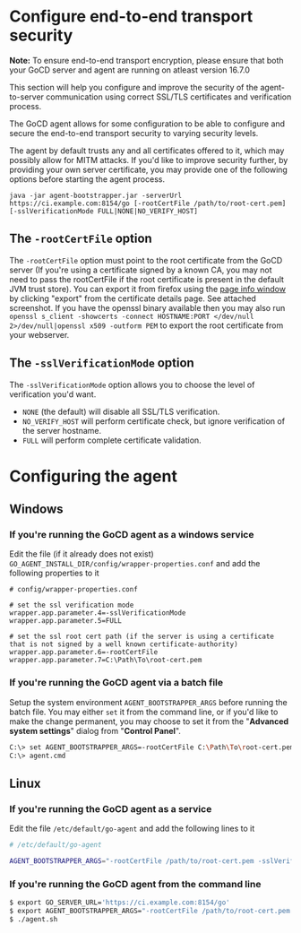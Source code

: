 <!-- toc -->

# Configure end-to-end transport security

**Note:** To ensure end-to-end transport encryption, please ensure that both your GoCD server and agent are running on atleast version 16.7.0

This section will help you configure and improve the security of the agent-to-server communication using correct SSL/TLS certificates and verification process.

The GoCD agent allows for some configuration to be able to configure and secure the end-to-end transport security to varying security levels.

The agent by default trusts any and all certificates offered to it, which may possibly allow for MITM attacks. If you'd like to improve security further, by providing your own server certificate, you may provide one of the following options before starting the agent process.

`java -jar agent-bootstrapper.jar -serverUrl https://ci.example.com:8154/go [-rootCertFile /path/to/root-cert.pem] [-sslVerificationMode FULL|NONE|NO_VERIFY_HOST]`

## The `-rootCertFile` option

The `-rootCertFile` option must point to the root certificate from the GoCD server (If you're using a certificate signed by a known CA, you may not need to pass the rootCertFile if the root certificate is present in the default JVM trust store). You can export it from firefox using the [page info window](https://support.mozilla.org/en-US/kb/page-info-window-view-technical-details-about-page#w_security) by clicking "export" from the certificate details page. See attached screenshot. If you have the openssl binary available then you may also run `openssl s_client -showcerts -connect HOSTNAME:PORT </dev/null 2>/dev/null|openssl x509 -outform PEM` to export the root certificate from your webserver.

## The `-sslVerificationMode` option

The `-sslVerificationMode` option allows you to choose the level of verification you'd want.

* `NONE` (the default) will disable all SSL/TLS verification.
* `NO_VERIFY_HOST` will perform certificate check, but ignore verification of the server hostname.
* `FULL` will perform complete certificate validation.


# Configuring the agent

## Windows

### If you're running the GoCD agent as a windows service

Edit the file (if it already does not exist) `GO_AGENT_INSTALL_DIR/config/wrapper-properties.conf` and add the following properties to it

```shell
# config/wrapper-properties.conf

# set the ssl verification mode
wrapper.app.parameter.4=-sslVerificationMode
wrapper.app.parameter.5=FULL

# set the ssl root cert path (if the server is using a certificate that is not signed by a well known certificate-authority)
wrapper.app.parameter.6=-rootCertFile
wrapper.app.parameter.7=C:\Path\To\root-cert.pem
```

### If you're running the GoCD agent via a batch file

Setup the system environment `AGENT_BOOTSTRAPPER_ARGS` before running the batch file. You may either `set` it from the command line, or if you'd like to make the change permanent, you may choose to set it from the "**Advanced system settings**" dialog from "**Control Panel**".

```bash
C:\> set AGENT_BOOTSTRAPPER_ARGS=-rootCertFile C:\Path\To\root-cert.pem -sslVerificationMode FULL
C:\> agent.cmd
```

## Linux

### If you're running the GoCD agent as a service

Edit the file `/etc/default/go-agent` and add the following lines to it

```bash
# /etc/default/go-agent

AGENT_BOOTSTRAPPER_ARGS="-rootCertFile /path/to/root-cert.pem -sslVerificationMode FULL"
```

### If you're running the GoCD agent from the command line

```bash
$ export GO_SERVER_URL='https://ci.example.com:8154/go'
$ export AGENT_BOOTSTRAPPER_ARGS="-rootCertFile /path/to/root-cert.pem -sslVerificationMode FULL"
$ ./agent.sh
```
